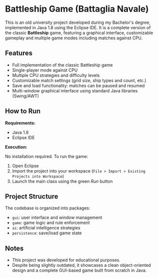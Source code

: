 # Battleship Game (Battaglia Navale)

This is an old university project developed during my Bachelor's degree, implemented in Java 1.8 using the Eclipse IDE. It is a complete version of the classic **Battleship** game, featuring a graphical interface, customizable gameplay and multiple game modes including matches against CPU.

## Features

- Full implementation of the classic Battleship game
- Single-player mode against CPU
- Multiple CPU strategies and difficulty levels
- Customizable match settings (grid size, ship types and count, etc.)
- Save and load functionality: matches can be paused and resumed
- Multi-window graphical interface using standard Java libraries (Swing/AWT)

## How to Run

**Requirements:**
- Java 1.8
- Eclipse IDE

**Execution:**

No installation required. To run the game:

1. Open Eclipse
2. Import the project into your workspace (`File > Import > Existing Projects into Workspace`)
3. Launch the main class using the green *Run* button

## Project Structure

The codebase is organized into packages:

- `gui`: user interface and window management
- `game`: game logic and rule enforcement
- `ai`: artificial intelligence strategies
- `persistence`: save/load game state


## Notes

- This project was developed for educational purposes.
- Despite being slightly outdated, it showcases a clean object-oriented design and a complete GUI-based game built from scratch in Java.